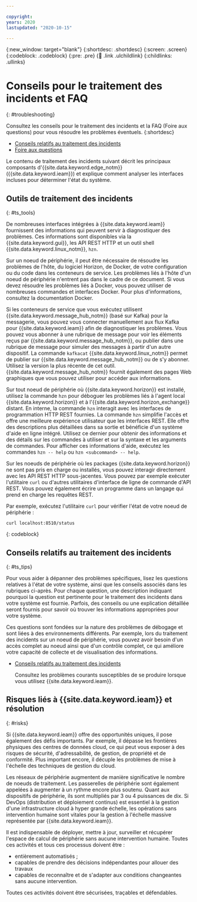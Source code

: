 ```yaml
---

copyright:
years: 2020
lastupdated: "2020-10-15"

---
```


{:new_window: target="blank"}
{:shortdesc: .shortdesc}
{:screen: .screen}
{:codeblock: .codeblock}
{:pre: .pre}
{:child: .link .ulchildlink}
{:childlinks: .ullinks}

# Conseils pour le traitement des incidents et FAQ
{: #troubleshooting}

Consultez les conseils pour le traitement des incidents et la FAQ (Foire aux questions) pour vous résoudre les problèmes éventuels.
{:shortdesc}

* [Conseils relatifs au traitement des incidents](troubleshooting_devices.md)
* [Foire aux questions](../getting_started/faq.md)

Le contenu de traitement des incidents suivant décrit les principaux composants d'{{site.data.keyword.edge_notm}} ({{site.data.keyword.ieam}}) et explique comment analyser les interfaces incluses pour déterminer l'état du système.

## Outils de traitement des incidents
{: #ts_tools}

De nombreuses interfaces intégrées à {{site.data.keyword.ieam}} fournissent des informations qui peuvent servir à diagnostiquer des problèmes. Ces informations sont disponibles via la {{site.data.keyword.gui}}, les API REST HTTP et un outil shell {{site.data.keyword.linux_notm}}, `hzn`.

Sur un noeud de périphérie, il peut être nécessaire de résoudre les problèmes de l'hôte, du logiciel Horizon, de Docker, de votre configuration ou du code dans les conteneurs de service. Les problèmes liés à l'hôte d'un noeud de périphérie n'entrent pas dans le cadre de ce document. Si vous devez résoudre les problèmes liés à Docker, vous pouvez utiliser de nombreuses commandes et interfaces Docker. Pour plus d'informations, consultez la documentation Docker.

Si les conteneurs de service que vous exécutez utilisent {{site.data.keyword.message_hub_notm}} (basé sur Kafka) pour la messagerie, vous pouvez vous connecter manuellement aux flux Kafka pour {{site.data.keyword.ieam}} afin de diagnostiquer les problèmes. Vous pouvez vous abonner à une rubrique de message pour voir les éléments reçus par {{site.data.keyword.message_hub_notm}}, ou publier dans une rubrique de message pour simuler des messages à partir d'un autre dispositif. La commande `kafkacat` {{site.data.keyword.linux_notm}} permet de publier sur {{site.data.keyword.message_hub_notm}} ou de s'y abonner. Utilisez la version la plus récente de cet outil. {{site.data.keyword.message_hub_notm}} fournit également des pages Web graphiques que vous pouvez utiliser pour accéder aux informations.

Sur tout noeud de périphérie où {{site.data.keyword.horizon}} est installé, utilisez la commande `hzn` pour déboguer les problèmes liés à  l'agent local {{site.data.keyword.horizon}} et à l'{{site.data.keyword.horizon_exchange}} distant. En interne, la commande `hzn` interagit avec les interfaces de programmation HTTP REST fournies. La commande `hzn` simplifie l'accès et offre une meilleure expérience utilisateur que les interfaces REST. Elle offre des descriptions plus détaillées dans sa sortie et bénéficie d'un système d'aide en ligne intégré. Utilisez ce dernier pour obtenir des informations et des détails sur les commandes à utiliser et sur la syntaxe et les arguments de commandes. Pour afficher ces informations d'aide, exécutez les commandes `hzn -- help` ou `hzn <subcommand> -- help`.

Sur les noeuds de périphérie où les packages {{site.data.keyword.horizon}} ne sont pas pris en charge ou installés, vous pouvez interagir directement avec les API REST HTTP sous-jacentes. Vous pouvez par exemple exécuter l'utilitaire `curl` ou d'autres utilitaires d'interface de ligne de commande d'API REST. Vous pouvez également écrire un programme dans un langage qui prend en charge les requêtes REST.

Par exemple, exécutez l'utilitaire `curl` pour vérifier l'état de votre noeud de périphérie :
```
curl localhost:8510/status
```
{: codeblock}

## Conseils relatifs au traitement des incidents
{: #ts_tips}

Pour vous aider à dépanner des problèmes spécifiques, lisez les questions relatives à l'état de votre système, ainsi que les conseils associés dans les rubriques ci-après. Pour chaque question, une description indiquant pourquoi la question est pertinente pour le traitement des incidents dans votre système est fournie. Parfois, des conseils ou une explication détaillée seront fournis pour savoir où trouver les informations appropriées pour votre système.

Ces questions sont fondées sur la nature des problèmes de débogage et sont liées à des environnements différents. Par exemple, lors du traitement des incidents sur un noeud de périphérie, vous pouvez avoir besoin d'un accès complet au noeud ainsi que d'un contrôle complet, ce qui améliore votre capacité de collecte et de visualisation des informations.

* [Conseils relatifs au traitement des incidents](troubleshooting_devices.md)

  Consultez les problèmes courants susceptibles de se produire lorsque vous utilisez {{site.data.keyword.ieam}}.
  
## Risques liés à {{site.data.keyword.ieam}} et résolution
{: #risks}

Si {{site.data.keyword.ieam}} offre des opportunités uniques, il pose également des défis importants. Par exemple, il dépasse les frontières physiques des centres de données cloud, ce qui peut vous exposer à des risques de sécurité, d'adressabilité, de gestion, de propriété et de conformité. Plus important encore, il décuple les problèmes de mise à l'échelle des techniques de gestion du cloud.

Les réseaux de périphérie augmentent de manière significative le nombre de noeuds de traitement. Les passerelles de périphérie sont également appelées à augmenter à un rythme encore plus soutenu. Quant aux dispositifs de périphérie, ils sont multipliés par 3 ou 4 puissances de dix. Si DevOps (distribution et déploiement continus) est essentiel à la gestion d'une infrastructure cloud à hyper grande échelle, les opérations sans intervention humaine sont vitales pour la gestion à l'échelle massive représentée par {{site.data.keyword.ieam}}.

Il est indispensable de déployer, mettre à jour, surveiller et récupérer l'espace de calcul de périphérie sans aucune intervention humaine. Toutes ces activités et tous ces processus doivent être :

* entièrement automatisés ;
* capables de prendre des décisions indépendantes pour allouer des travaux
* capables de reconnaître et de s'adapter aux conditions changeantes sans aucune intervention.

Toutes ces activités doivent être sécurisées, traçables et défendables.
